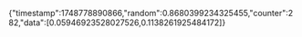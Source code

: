 {"timestamp":1748778890866,"random":0.8680399234325455,"counter":282,"data":[0.05946923528027526,0.1138261925484172]}
